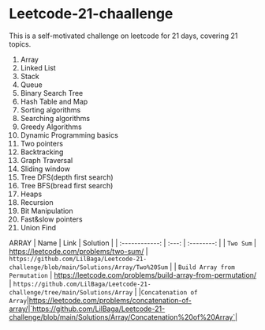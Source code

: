 # Leetcode-21-chaallenge
This is a self-motivated challenge on leetcode for 21 days, covering 21 topics.
1) Array
2) Linked List
3) Stack
4) Queue
5) Binary Search Tree
6) Hash Table and Map
7) Sorting algorithms
8) Searching algorithms
9) Greedy Algorithms
10) Dynamic Programming basics
11) Two pointers 
12) Backtracking 
13) Graph Traversal
14) Sliding window
15) Tree DFS(depth first search)
16) Tree BFS(bread first search)
17) Heaps
18) Recursion
19) Bit Manipulation
20) Fast&slow pointers
21) Union Find

ARRAY
| Name     | Link      | Solution  |
| :------------: |   :---:       | :--------: |
| `Two Sum`        | https://leetcode.com/problems/two-sum/         | `https://github.com/LilBaga/Leetcode-21-challenge/blob/main/Solutions/Array/Two%20Sum`   |
| `Build Array from Permutation`         | https://leetcode.com/problems/build-array-from-permutation/        | `https://github.com/LilBaga/Leetcode-21-challenge/tree/main/Solutions/Array`   |
|`Concatenation of Array`|https://leetcode.com/problems/concatenation-of-array/|`https://github.com/LilBaga/Leetcode-21-challenge/blob/main/Solutions/Array/Concatenation%20of%20Array`|
